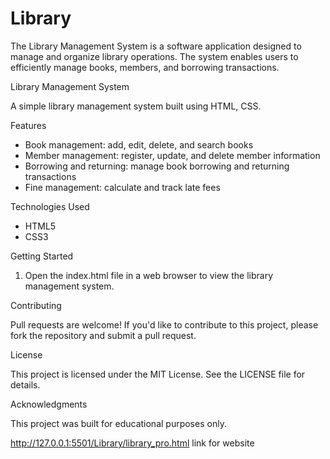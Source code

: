 # Library
The Library Management System is a software application designed to manage and organize library operations. The system enables users to efficiently manage books, members, and borrowing transactions.

Library Management System

A simple library management system built using HTML, CSS.

Features

- Book management: add, edit, delete, and search books
- Member management: register, update, and delete member information
- Borrowing and returning: manage book borrowing and returning transactions
- Fine management: calculate and track late fees

Technologies Used

- HTML5
- CSS3

Getting Started

1. Open the index.html file in a web browser to view the library management system.

Contributing

Pull requests are welcome! If you'd like to contribute to this project, please fork the repository and submit a pull request.

License

This project is licensed under the MIT License. See the LICENSE file for details.

Acknowledgments

This project was built for educational purposes only.

http://127.0.0.1:5501/Library/library_pro.html link for website
